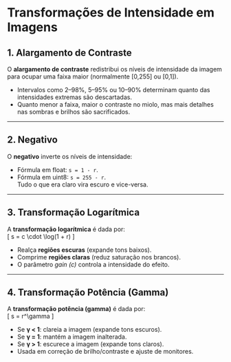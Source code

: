 # Transformações de Intensidade em Imagens

## 1. Alargamento de Contraste
O **alargamento de contraste** redistribui os níveis de intensidade da imagem para ocupar uma faixa maior (normalmente [0,255] ou [0,1]).  
- Intervalos como 2–98%, 5–95% ou 10–90% determinam quanto das intensidades extremas são descartadas.  
- Quanto menor a faixa, maior o contraste no miolo, mas mais detalhes nas sombras e brilhos são sacrificados.  

---

## 2. Negativo
O **negativo** inverte os níveis de intensidade:  
- Fórmula em float: `s = 1 - r`.  
- Fórmula em uint8: `s = 255 - r`.  
Tudo o que era claro vira escuro e vice-versa.  

---

## 3. Transformação Logarítmica
A **transformação logarítmica** é dada por:  
\[
s = c \cdot \log(1 + r)
\]  
- Realça **regiões escuras** (expande tons baixos).  
- Comprime **regiões claras** (reduz saturação nos brancos).  
- O parâmetro *gain (c)* controla a intensidade do efeito.  

---

## 4. Transformação Potência (Gamma)
A **transformação potência (gamma)** é dada por:  
\[
s = r^\gamma
\]  
- Se **γ < 1**: clareia a imagem (expande tons escuros).  
- Se **γ = 1**: mantém a imagem inalterada.  
- Se **γ > 1**: escurece a imagem (expande tons claros).  
- Usada em correção de brilho/contraste e ajuste de monitores.  
